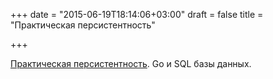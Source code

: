 +++
date = "2015-06-19T18:14:06+03:00"
draft = false
title = "Практическая персистентность"

+++

<p><a href="http://www.alexedwards.net/blog/practical-persistence-sql">Практическая персистентность</a>. Go и SQL базы данных.</p>

